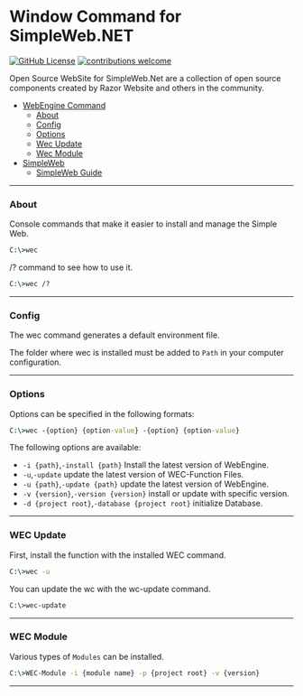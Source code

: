 # Window Command for SimpleWeb.NET 

[![GitHub License](https://img.shields.io/badge/license-MIT-lightgrey.svg)](https://github.com/Exmaru/SimpleWeb)
[![contributions welcome](https://img.shields.io/badge/contributions-welcome-brightgreen.svg?style=flat)](https://github.com/Exmaru/SimpleWeb/issues)

Open Source WebSite for SimpleWeb.Net are a collection of open source components created by Razor Website and others in the community.

 - [WebEngine Command](#wec)
    - [About](#about)
	- [Config](#config)
    - [Options](#options)
    - [Wec Update](#wec-update)
    - [Wec Module](#wec-module)
 - [SimpleWeb](#simpleweb)
    - [SimpleWeb Guide](https://github.com/Exmaru/SimpleWeb/blob/main/README.md)

---

### About

Console commands that make it easier to install and manage the Simple Web.

```cmd
C:\>wec
```

\/? command to see how to use it.

```cmd
C:\>wec /?
```

---

### Config

The wec command generates a default environment file.

The folder where wec is installed must be added to `Path` in your computer configuration.

---

### Options

Options can be specified in the following formats:

```cmd
C:\>wec -{option} {option-value} -{option} {option-value}
```


The following options are available:

 - `-i {path}`,`-install {path}`  Install the latest version of WebEngine.
 - `-u`,`-update` update the latest version of WEC-Function Files.
 - `-u {path}`,`-update {path}` update the latest version of WebEngine.
 - `-v {version}`,`-version {version}` install or update with specific version.
 - `-d {project root}`,`-database {project root}` initialize Database.
 
---


### WEC Update

First, install the function with the installed WEC command.

```cmd
C:\>wec -u
```

You can update the wc with the wc-update command.

```cmd
C:\>wec-update
```
 
 ---


### WEC Module

Various types of `Modules` can be installed.

```cmd
C:\>WEC-Module -i {module name} -p {project root} -v {version}
```

---

